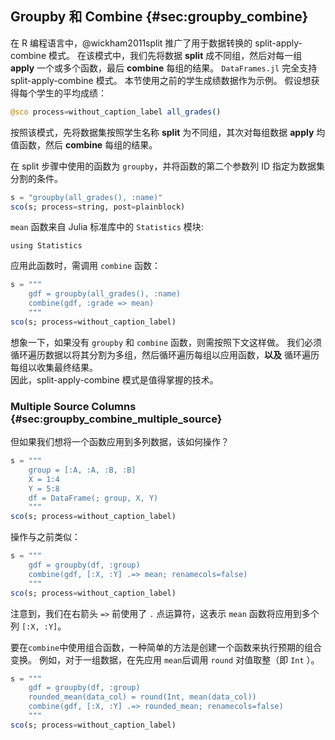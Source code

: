 ## Groupby 和 Combine {#sec:groupby_combine}

在 R 编程语言中，@wickham2011split 推广了用于数据转换的 split-apply-combine 模式。
在该模式中，我们先将数据 **split** 成不同组，然后对每一组 **apply** 一个或多个函数，最后 **combine** 每组的结果。
`DataFrames.jl` 完全支持 split-apply-combine 模式。
本节使用之前的学生成绩数据作为示例。
假设想获得每个学生的平均成绩：

```jl
@sco process=without_caption_label all_grades()
```

按照该模式，先将数据集按照学生名称 **split** 为不同组，其次对每组数据 **apply** 均值函数，然后 **combine** 每组的结果。

在 split 步骤中使用的函数为 `groupby`，并将函数的第二个参数列 ID 指定为数据集分割的条件。

```jl
s = "groupby(all_grades(), :name)"
sco(s; process=string, post=plainblock)
```

`mean` 函数来自 Julia 标准库中的 `Statistics` 模块:

```
using Statistics
```

应用此函数时，需调用 `combine` 函数：

```jl
s = """
    gdf = groupby(all_grades(), :name)
    combine(gdf, :grade => mean)
    """
sco(s; process=without_caption_label)
```

想象一下，如果没有 `groupby` 和 `combine` 函数，则需按照下文这样做。
我们必须循环遍历数据以将其分割为多组，然后循环遍历每组以应用函数，**以及** 循环遍历每组以收集最终结果。  
因此，split-apply-combine 模式是值得掌握的技术。

### Multiple Source Columns {#sec:groupby_combine_multiple_source}

但如果我们想将一个函数应用到多列数据，该如何操作？

```jl
s = """
    group = [:A, :A, :B, :B]
    X = 1:4
    Y = 5:8
    df = DataFrame(; group, X, Y)
    """
sco(s; process=without_caption_label)
```

操作与之前类似：

```jl
s = """
    gdf = groupby(df, :group)
    combine(gdf, [:X, :Y] .=> mean; renamecols=false)
    """
sco(s; process=without_caption_label)
```

注意到，我们在右箭头 `=>` 前使用了 `.` 点运算符，这表示 `mean` 函数将应用到多个列 `[:X, :Y]`。

要在`combine`中使用组合函数，一种简单的方法是创建一个函数来执行预期的组合变换。
例如，对于一组数据，在先应用 `mean`后调用 `round` 对值取整（即 `Int` ）。

```jl
s = """
    gdf = groupby(df, :group)
    rounded_mean(data_col) = round(Int, mean(data_col))
    combine(gdf, [:X, :Y] .=> rounded_mean; renamecols=false)
    """
sco(s; process=without_caption_label)
```
